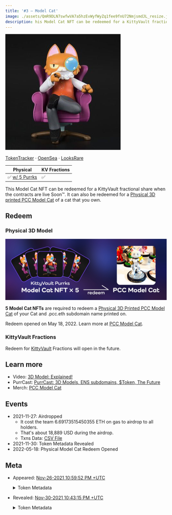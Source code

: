 ```yaml
---
title: '#3 – Model Cat'
image: ./assets/QmR9DLN7swfwVA7a5hzEvWyfWyZq1fee9fnU72NmjsmdJL_resize.jpg
description: his Model Cat NFT can be redeemed for a KittyVault fractional share or redeem a physical 3D Model Cat.
---
```


<span className="wikiPostHeadImgR">

[![Model Cat](./assets/QmR9DLN7swfwVA7a5hzEvWyfWyZq1fee9fnU72NmjsmdJL_resize.jpg)](https://ipfs.io/ipfs/QmR9DLN7swfwVA7a5hzEvWyfWyZq1fee9fnU72NmjsmdJL)

</span>

[TokenTracker](https://etherscan.io/token/0xda7d42b6167f1497346d7b2336a6d7a603026db1?a=2) ·
[OpenSea](https://opensea.io/assets/0xda7d42b6167f1497346d7b2336a6d7a603026db1/2) ·
[LooksRare](https://looksrare.org/collections/0xDa7D42B6167f1497346D7B2336a6D7A603026Db1/2)

| Physical                                       | KV Fractions |
| ---------------------------------------------- | ------------ |
| ✅ [w/ 5 Purrks](../../merch/pcc-model-cat.md) | ✅           |

This Model Cat NFT can be redeemed for a KittyVault fractional share when the contracts are live Soon™. It can also be redeemed for a [Physical 3D printed PCC Model Cat](../../merch/pcc-model-cat.md) of a cat that you own.

## Redeem

### Physical 3D Model

![](../../merch/assets/pcc-model-cat/pcc-model-cat-purrks-redeem.jpg)

**5 Model Cat NFTs** are required to redeem a [Physical 3D Printed PCC Model Cat](../../merch/pcc-model-cat.md) of your Cat and .pcc.eth subdomain name printed on.

Redeem opened on May 18, 2022. Learn more at [PCC Model Cat](../../merch/pcc-model-cat.md).

### KittyVault Fractions

Redeem for [KittyVault](../../kittyvault/index.md) Fractions will open in the future.

## Learn more

- Video: [3D Model: Explained!](/posts/explained/202112-3d-model)
- PurrCast: [PurrCast: 3D Models, ENS subdomains, $Token, The Future](/posts/2022/01/19/purrcast/)
- Merch: [PCC Model Cat](../../merch/pcc-model-cat.md)

## Events

- 2021-11-27: Airdropped
  - It cost the team 6.69173515450355 ETH on gas to airdrop to all holders.
  - That's about 18,889 USD during the airdrop.
  - Txns Data: [CSV File](./assets/kvpurrks-1-8-txns.csv)
- 2021-11-30: Token Metadata Revealed
- 2022-05-18: Physical Model Cat Redeem Opened

## Meta

- Appeared: [Nov-26-2021 10:59:52 PM +UTC](https://etherscan.io/tx/0x8764014ecaba68c27de905099ded90e5f35e32bf49599bea711d36058d16ab0a)

  <details><summary>Token Metadata</summary>

  ```json title="ipfs://QmdzDue3SNFBgBF1YZe2tpPJFwCjLognzSR5mKZ2Hfz5tG"
  {
    "name": "#3 - Unknown Airdrop",
    "description": "To be revealed 30-Nov-2021",
    "image": "ipfs://QmX5k6SKnJfKzgKKTwjxrGGd8aoGkReTWjQLNVyA1q7Kc9",
    "attributes": {
      "ID": "3",
      "Type": "?",
      "Artist": "1rregularCharlie",
      "Kitty Bank": "No",
      "Physical": "No",
      "Companion": "No",
      "Year": "1"
    }
  }
  ```

  </details>

- Revealed: [Nov-30-2021 10:43:15 PM +UTC](https://etherscan.io/tx/0x46dc1e6f809aa6ac39ba1401f6f3486a87bd81e5905baa295a541e21d9e254d7)

  <details><summary>Token Metadata</summary>

  ```json title="ipfs://Qmebg8xRPvMms8VFELWEBXnMVEU2WxBLQdbdmegx5oNgSi"
  {
    "name": "#3 – Model Cat",
    "description": "This Model Cat NFT can be redeemed for a KittyVault fractional share when the contracts are live Soon™. It can also be redeemed for a model version of a cat that you own. You will need to trade in 5 of these NFTs to get your very own Purrnelope’s collectible. Starting in January, 50 spots will be available for this collectible to be redeemed. This NFT will also show in the collection log when that is live on our website™",
    "image": "ipfs://QmR9DLN7swfwVA7a5hzEvWyfWyZq1fee9fnU72NmjsmdJL",
    "attributes": {
      "ID": "3",
      "Type": "Model Cat",
      "Artist": "1rregularCharlie",
      "Kitty Bank": "Yes",
      "Physical": "Yes",
      "Companion": "No",
      "Year": "1"
    }
  }
  ```

  </details>

[^1]: From [PurrCast: 3D Models, ENS subdomains, $Token, The Future](/posts/2022/01/19/purrcast/)
